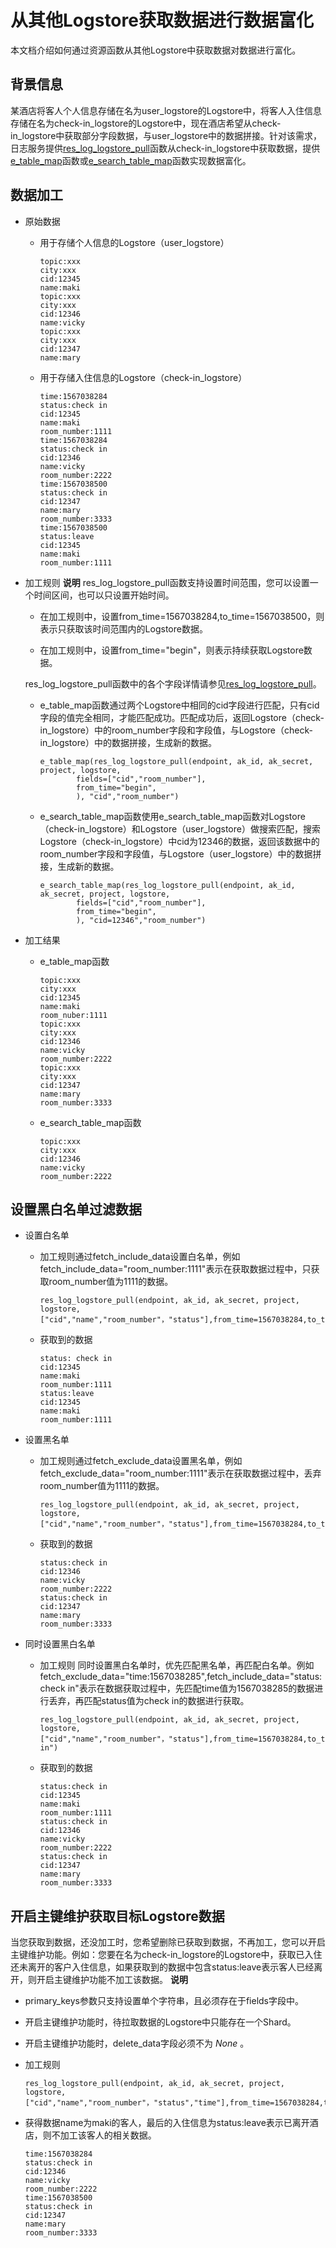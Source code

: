 从其他Logstore获取数据进行数据富化 
==========================================

本文档介绍如何通过资源函数从其他Logstore中获取数据对数据进行富化。

背景信息
----

某酒店将客人个人信息存储在名为user_logstore的Logstore中，将客人入住信息存储在名为check-in_logstore的Logstore中，现在酒店希望从check-in_logstore中获取部分字段数据，与user_logstore中的数据拼接。针对该需求，日志服务提供[res_log_logstore_pull](https://help.aliyun.com/document_detail/129401.htm?spm=a2c4g.11186623.2.6.4ba253beQxaPuJ#section-b3c-kth-p0t)函数从check-in_logstore中获取数据，提供[e_table_map](https://help.aliyun.com/document_detail/125489.htm?spm=a2c4g.11186623.2.7.4ba253beQxaPuJ#section-s80-usp-myx)函数或[e_search_table_map](https://help.aliyun.com/document_detail/125489.htm?spm=a2c4g.11186623.2.8.4ba253beQxaPuJ#section-mp3-goc-rxa)函数实现数据富化。

数据加工 
-------------------------

* 原始数据

  * 用于存储个人信息的Logstore（user_logstore）

        topic:xxx
        city:xxx
        cid:12345
        name:maki
        topic:xxx
        city:xxx
        cid:12346
        name:vicky
        topic:xxx
        city:xxx
        cid:12347
        name:mary

    

  * 用于存储入住信息的Logstore（check-in_logstore）

        time:1567038284
        status:check in
        cid:12345
        name:maki
        room_number:1111
        time:1567038284
        status:check in
        cid:12346
        name:vicky
        room_number:2222
        time:1567038500
        status:check in
        cid:12347
        name:mary
        room_number:3333
        time:1567038500
        status:leave
        cid:12345
        name:maki
        room_number:1111

    

  

* 加工规则
  **说明** res_log_logstore_pull函数支持设置时间范围，您可以设置一个时间区间，也可以只设置开始时间。

  * 在加工规则中，设置from_time=1567038284,to_time=1567038500，则表示只获取该时间范围内的Logstore数据。

  * 在加工规则中，设置from_time="begin"，则表示持续获取Logstore数据。

  


  res_log_logstore_pull函数中的各个字段详情请参见[res_log_logstore_pull](https://help.aliyun.com/document_detail/129401.htm?spm=a2c4g.11186623.2.6.4ba253beQxaPuJ#section-b3c-kth-p0t)。

  * e_table_map函数通过两个Logstore中相同的cid字段进行匹配，只有cid字段的值完全相同，才能匹配成功。匹配成功后，返回Logstore（check-in_logstore）中的room_number字段和字段值，与Logstore（check-in_logstore）中的数据拼接，生成新的数据。 

        e_table_map(res_log_logstore_pull(endpoint, ak_id, ak_secret, project, logstore, 
                fields=["cid","room_number"],
                from_time="begin",
                ), "cid","room_number")

    

  * e_search_table_map函数使用e_search_table_map函数对Logstore（check-in_logstore）和Logstore（user_logstore）做搜索匹配，搜索Logstore（check-in_logstore）中cid为12346的数据，返回该数据中的room_number字段和字段值，与Logstore（user_logstore）中的数据拼接，生成新的数据。

        e_search_table_map(res_log_logstore_pull(endpoint, ak_id, ak_secret, project, logstore, 
                fields=["cid","room_number"],
                from_time="begin",
                ), "cid=12346","room_number")

    

  

* 加工结果

  * e_table_map函数

        topic:xxx
        city:xxx
        cid:12345
        name:maki
        room_nuber:1111
        topic:xxx
        city:xxx
        cid:12346
        name:vicky
        room_number:2222
        topic:xxx
        city:xxx
        cid:12347
        name:mary
        room_number:3333

    

  * e_search_table_map函数

        topic:xxx
        city:xxx
        cid:12346
        name:vicky
        room_number:2222

    

  




设置黑白名单过滤数据 
-------------------------------

* 设置白名单

  * 加工规则通过fetch_include_data设置白名单，例如fetch_include_data="room_number:1111"表示在获取数据过程中，只获取room_number值为1111的数据。

        res_log_logstore_pull(endpoint, ak_id, ak_secret, project, logstore, ["cid","name","room_number"，"status"],from_time=1567038284,to_time=1567038500,fetch_include_data="room_number:1111")

    

  * 获取到的数据

        status: check in
        cid:12345
        name:maki
        room_number:1111
        status:leave
        cid:12345
        name:maki
        room_number:1111

    

  

* 设置黑名单

  * 加工规则通过fetch_exclude_data设置黑名单，例如fetch_exclude_data="room_number:1111"表示在获取数据过程中，丢弃room_number值为1111的数据。

        res_log_logstore_pull(endpoint, ak_id, ak_secret, project, logstore, ["cid","name","room_number"，"status"],from_time=1567038284,to_time=1567038500,fetch_exclude_data="room_number:1111")
        

    

  * 获取到的数据

        status:check in
        cid:12346
        name:vicky
        room_number:2222
        status:check in
        cid:12347
        name:mary
        room_number:3333
        

    

  

* 同时设置黑白名单

  * 加工规则 同时设置黑白名单时，优先匹配黑名单，再匹配白名单。例如fetch_exclude_data="time:1567038285",fetch_include_data="status:check in"表示在数据获取过程中，先匹配time值为1567038285的数据进行丢弃，再匹配status值为check in的数据进行获取。

        res_log_logstore_pull(endpoint, ak_id, ak_secret, project, logstore, ["cid","name","room_number"，"status"],from_time=1567038284,to_time=1567038500,fetch_exclude_data="time:1567038285",fetch_include_data="status:check in")
        

    

  * 获取到的数据

        status:check in
        cid:12345
        name:maki
        room_number:1111
        status:check in
        cid:12346
        name:vicky
        room_number:2222
        status:check in
        cid:12347
        name:mary
        room_number:3333
        

    

  




开启主键维护获取目标Logstore数据 
-----------------------------------------

当您获取到数据，还没加工时，您希望删除已获取到数据，不再加工，您可以开启主键维护功能。例如：您要在名为check-in_logstore的Logstore中，获取已入住还未离开的客户入住信息，如果获取到的数据中包含status:leave表示客人已经离开，则开启主键维护功能不加工该数据。
**说明**

* primary_keys参数只支持设置单个字符串，且必须存在于fields字段中。

* 开启主键维护功能时，待拉取数据的Logstore中只能存在一个Shard。

* 开启主键维护功能时，delete_data字段必须不为 *None* 。




* 加工规则

      res_log_logstore_pull(endpoint, ak_id, ak_secret, project, logstore, ["cid","name","room_number"，"status","time"],from_time=1567038284,to_time=None,primary_keys="cid",delete_data="status:leave")
      

  

* 获得数据name为maki的客人，最后的入住信息为status:leave表示已离开酒店，则不加工该客人的相关数据。

      time:1567038284
      status:check in
      cid:12346
      name:vicky
      room_number:2222
      time:1567038500
      status:check in
      cid:12347
      name:mary
      room_number:3333
      

  



